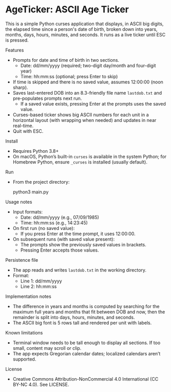 # AgeTicker: ASCII Age Ticker

This is a simple Python curses application that displays, in ASCII big digits, the elapsed time since a person's date of birth, broken down into years, months, days, hours, minutes, and seconds. It runs as a live ticker until ESC is pressed.

Features
- Prompts for date and time of birth in two sections.
  - Date: dd/mm/yyyy (required; two-digit day/month and four-digit year)
  - Time: hh:mm:ss (optional; press Enter to skip)
- If time is skipped and there is no saved value, assumes 12:00:00 (noon sharp).
- Saves last-entered DOB into an 8.3-friendly file name `lastdob.txt` and pre-populates prompts next run.
  - If a saved value exists, pressing Enter at the prompts uses the saved value.
- Curses-based ticker shows big ASCII numbers for each unit in a horizontal layout (with wrapping when needed) and updates in near real-time.
- Quit with ESC.

Install
- Requires Python 3.8+
- On macOS, Python’s built-in `curses` is available in the system Python; for Homebrew Python, ensure `_curses` is installed (usually default).

Run
- From the project directory:

  python3 main.py

Usage notes
- Input formats:
  - Date: dd/mm/yyyy (e.g., 07/09/1985)
  - Time: hh:mm:ss (e.g., 14:23:45)
- On first run (no saved value):
  - If you press Enter at the time prompt, it uses 12:00:00.
- On subsequent runs (with saved value present):
  - The prompts show the previously saved values in brackets.
  - Pressing Enter accepts those values.

Persistence file
- The app reads and writes `lastdob.txt` in the working directory.
- Format:
  - Line 1: dd/mm/yyyy
  - Line 2: hh:mm:ss

Implementation notes
- The difference in years and months is computed by searching for the maximum full years and months that fit between DOB and now, then the remainder is split into days, hours, minutes, and seconds.
- The ASCII big font is 5 rows tall and rendered per unit with labels.

Known limitations
- Terminal window needs to be tall enough to display all sections. If too small, content may scroll or clip.
- The app expects Gregorian calendar dates; localized calendars aren’t supported.

License
- Creative Commons Attribution-NonCommercial 4.0 International (CC BY-NC 4.0). See LICENSE.

